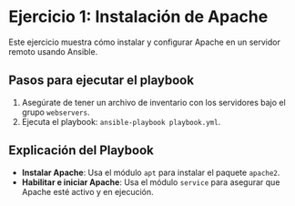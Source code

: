 # Ejercicio 1: Instalación de Apache

Este ejercicio muestra cómo instalar y configurar Apache en un servidor remoto usando Ansible.

## Pasos para ejecutar el playbook
1. Asegúrate de tener un archivo de inventario con los servidores bajo el grupo `webservers`.
2. Ejecuta el playbook: `ansible-playbook playbook.yml`.

## Explicación del Playbook
- **Instalar Apache**: Usa el módulo `apt` para instalar el paquete `apache2`.
- **Habilitar e iniciar Apache**: Usa el módulo `service` para asegurar que Apache esté activo y en ejecución.
